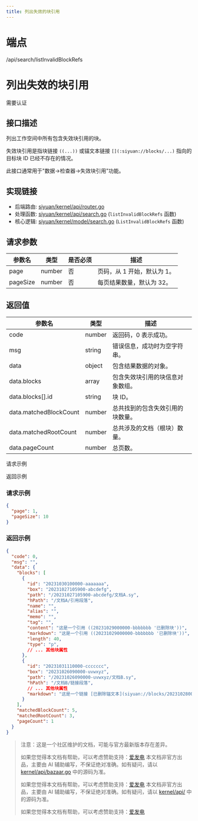 ```yaml
---
title: 列出失效的块引用
---
```

# 端点

/api/search/listInvalidBlockRefs

# 列出失效的块引用

需要认证

## 接口描述

列出工作空间中所有包含失效块引用的块。

失效块引用是指块链接 `((...))` 或锚文本链接 `[](:siyuan://blocks/...)` 指向的目标块 ID 已经不存在的情况。

此接口通常用于"数据->检查器->失效块引用"功能。

## 实现链接

-   后端路由: [siyuan/kernel/api/router.go](https://github.com/siyuan-note/siyuan/blob/master/kernel/api/router.go)
-   处理函数: [siyuan/kernel/api/search.go](https://github.com/siyuan-note/siyuan/blob/master/kernel/api/search.go) (`listInvalidBlockRefs` 函数)
-   核心逻辑: [siyuan/kernel/model/search.go](https://github.com/siyuan-note/siyuan/blob/master/kernel/model/search.go) (`ListInvalidBlockRefs` 函数)

## 请求参数

| 参数名 | 类型 | 是否必须 | 描述 |
| --- | --- | --- | --- |
| page | number | 否 | 页码，从 1 开始，默认为 1。 |
| pageSize | number | 否 | 每页结果数量，默认为 32。 |

## 返回值

| 参数名 | 类型 | 描述 |
| --- | --- | --- |
| code | number | 返回码，0 表示成功。 |
| msg | string | 错误信息，成功时为空字符串。 |
| data | object | 包含结果数据的对象。 |
| data.blocks | array | 包含失效块引用的块信息对象数组。 |
| data.blocks\[\].id | string | 块 ID。 |
| data.matchedBlockCount | number | 总共找到的包含失效引用的块数量。 |
| data.matchedRootCount | number | 总共涉及的文档（根块）数量。 |
| data.pageCount | number | 总页数。 |

请求示例

返回示例

### 请求示例

```json
{
  "page": 1,
  "pageSize": 10
}
```

### 返回示例

```json
{
  "code": 0,
  "msg": "",
  "data": {
    "blocks": [
      {
        "id": "20231030100000-aaaaaaa",
        "box": "20231027105900-abcdefg",
        "path": "/20231027105900-abcdefg/文档A.sy",
        "hPath": "/文档A/引用段落",
        "name": "",
        "alias": "",
        "memo": "",
        "tag": "",
        "content": "这是一个引用 ((20231029000000-bbbbbbb '已删除块'))",
        "markdown": "这是一个引用 ((20231029000000-bbbbbbb '已删除块'))",
        "length": 40,
        "type": "p",
        // ... 其他块属性
      },
      {
        "id": "20231031110000-ccccccc",
        "box": "20231026090000-uvwxyz",
        "path": "/20231026090000-uvwxyz/文档B.sy",
        "hPath": "/文档B/链接段落",
        // ... 其他块属性
        "markdown": "这是一个链接 [已删除锚文本](siyuan://blocks/20231028000000-ddddddd)"
      }
    ],
    "matchedBlockCount": 5,
    "matchedRootCount": 3,
    "pageCount": 1
  }
}
```

> 注意：这是一个社区维护的文档，可能与官方最新版本存在差异。
> 
> 如果您觉得本文档有帮助，可以考虑赞助支持：[爱发电](https://afdian.com/a/leolee9086?tab=feed)
> 本文档非官方出品，主要由 AI 辅助编写，不保证绝对准确。如有疑问，请以 [kernel/api/bazaar.go](https://github.com/siyuan-note/siyuan/blob/master/kernel/api/bazaar.go) 中的源码为准。
> 
> 如果您觉得本文档有帮助，可以考虑赞助支持：[爱发电](https://afdian.com/a/leolee9086?tab=feed)
> 本文档非官方出品，主要由 AI 辅助编写，不保证绝对准确。如有疑问，请以 [kernel/api/](https://github.com/siyuan-note/siyuan/blob/master/kernel/api/) 中的源码为准。
> 
> 如果您觉得本文档有帮助，可以考虑赞助支持：[爱发电](https://afdian.com/a/leolee9086?tab=feed)
